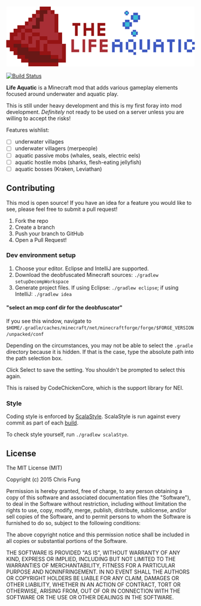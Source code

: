 ![Life Aquatic](src/main/resources/assets/lifeaquatic/logo.png)

[![Build Status](https://travis-ci.org/aergonaut/LifeAquatic.svg?branch=master)](https://travis-ci.org/aergonaut/LifeAquatic)

**Life Aquatic** is a Minecraft mod that adds various gameplay elements focused 
around underwater and aquatic play.

This is still under heavy development and this is my first foray into mod 
development. _Definitely_ not ready to be used on a server unless you are
willing to accept the risks!

Features wishlist:

- [ ] underwater villages
- [ ] underwater villagers (merpeople)
- [ ] aquatic passive mobs (whales, seals, electric eels)
- [ ] aquatic hostile mobs (sharks, flesh-eating jellyfish)
- [ ] aquatic bosses (Kraken, Leviathan)

## Contributing

This mod is open source! If you have an idea for a feature you would like to
see, please feel free to submit a pull request!

1. Fork the repo
2. Create a branch
3. Push your branch to GitHub
4. Open a Pull Request!

### Dev environment setup

1. Choose your editor. Eclipse and IntelliJ are supported.
2. Download the deobfuscated Minecraft sources: `./gradlew setupDecompWorkspace`
3. Generate project files. If using Eclipse: `./gradlew eclipse`; if using
IntelliJ: `./gradlew idea`

#### "select an mcp conf dir for the deobfuscator"

If you see this window, navigate to `$HOME/.gradle/caches/minecraft/net/minecraftforge/forge/$FORGE_VERSION/unpacked/conf`

Depending on the circumstances, you may not be able to select the `.gradle`
directory because it is hidden. If that is the case, type the absolute path into
the path selection box.

Click Select to save the setting. You shouldn't be prompted to select this again.

This is raised by CodeChickenCore, which is the support library for NEI.

### Style

Coding style is enforced by [ScalaStyle](http://www.scalastyle.org/). ScalaStyle
is run against every commit as part of each [build](https://travis-ci.org/aergonaut/LifeAquatic).

To check style yourself, run `./gradlew scalaStye`.

## License

The MIT License (MIT)

Copyright (c) 2015 Chris Fung

Permission is hereby granted, free of charge, to any person obtaining a copy
of this software and associated documentation files (the "Software"), to deal
in the Software without restriction, including without limitation the rights
to use, copy, modify, merge, publish, distribute, sublicense, and/or sell
copies of the Software, and to permit persons to whom the Software is
furnished to do so, subject to the following conditions:

The above copyright notice and this permission notice shall be included in all
copies or substantial portions of the Software.

THE SOFTWARE IS PROVIDED "AS IS", WITHOUT WARRANTY OF ANY KIND, EXPRESS OR
IMPLIED, INCLUDING BUT NOT LIMITED TO THE WARRANTIES OF MERCHANTABILITY,
FITNESS FOR A PARTICULAR PURPOSE AND NONINFRINGEMENT. IN NO EVENT SHALL THE
AUTHORS OR COPYRIGHT HOLDERS BE LIABLE FOR ANY CLAIM, DAMAGES OR OTHER
LIABILITY, WHETHER IN AN ACTION OF CONTRACT, TORT OR OTHERWISE, ARISING FROM,
OUT OF OR IN CONNECTION WITH THE SOFTWARE OR THE USE OR OTHER DEALINGS IN THE
SOFTWARE.
